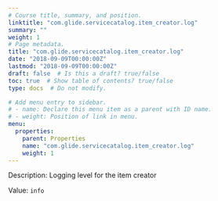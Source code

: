 ```yaml
---
# Course title, summary, and position.
linktitle: "com.glide.servicecatalog.item_creator.log"
summary: ""
weight: 1
# Page metadata.
title: "com.glide.servicecatalog.item_creator.log"
date: "2018-09-09T00:00:00Z"
lastmod: "2018-09-09T00:00:00Z"
draft: false  # Is this a draft? true/false
toc: true  # Show table of contents? true/false
type: docs  # Do not modify.

# Add menu entry to sidebar.
# - name: Declare this menu item as a parent with ID name.
# - weight: Position of link in menu.
menu:
  properties:
    parent: Properties
    name: "com.glide.servicecatalog.item_creator.log"
    weight: 1
---
```


Description: Logging level for the item creator


Value: `info`